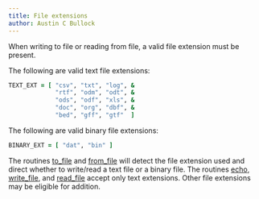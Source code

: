 ```yaml
---
title: File extensions
author: Austin C Bullock
---
```


When writing to file or reading from file, a valid file extension must
be present.

The following are valid text file extensions:

```fortran
TEXT_EXT = [ "csv", "txt", "log", &
             "rtf", "odm", "odt", &
             "ods", "odf", "xls", &
             "doc", "org", "dbf", &
             "bed", "gff", "gtf"  ]
```

The following are valid binary file extensions:

```fortran
BINARY_EXT = [ "dat", "bin" ]
```

The routines [to_file](../Ref/to_file.html) and
[from_file](../Ref/from_file.html) will detect the file extension used
and direct whether to write/read a text file or a binary file. The
routines [echo](../Ref/echo.html),
[write_file](../Ref/String-methods.html#write_file), and
[read_file](../Ref/String-methods.html#read_file) accept only text
extensions. Other file extensions may be eligible for addition.
